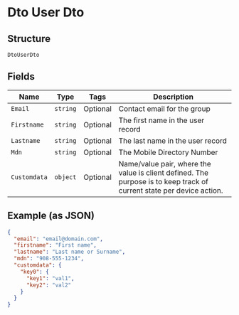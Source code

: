 
# Dto User Dto

## Structure

`DtoUserDto`

## Fields

| Name | Type | Tags | Description |
|  --- | --- | --- | --- |
| `Email` | `string` | Optional | Contact email for the group |
| `Firstname` | `string` | Optional | The first name in the user record |
| `Lastname` | `string` | Optional | The last name in the user record |
| `Mdn` | `string` | Optional | The Mobile Directory Number |
| `Customdata` | `object` | Optional | Name/value pair, where the value is client defined.  The purpose is to keep track of current state per device action. |

## Example (as JSON)

```json
{
  "email": "email@domain.com",
  "firstname": "First name",
  "lastname": "Last name or Surname",
  "mdn": "908-555-1234",
  "customdata": {
    "key0": {
      "key1": "val1",
      "key2": "val2"
    }
  }
}
```

